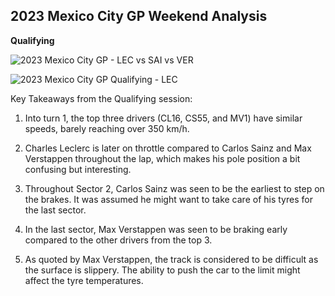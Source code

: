 ## 2023 Mexico City GP Weekend Analysis

**Qualifying**

![2023 Mexico City GP - LEC vs SAI vs VER](https://github.com/imranaqell/Formula-1-2023/assets/93969104/4dc613c7-aa08-4cb9-9155-090ac57f24bf)

![2023 Mexico City GP Qualifying - LEC](https://github.com/imranaqell/Formula-1-2023/assets/93969104/5fd2c2c7-4659-4ed2-9532-9e73e1c658d8)

Key Takeaways from the Qualifying session:

1. Into turn 1, the top three drivers (CL16, CS55, and MV1) have similar speeds, barely reaching over 350 km/h.

2. Charles Leclerc is later on throttle compared to Carlos Sainz and Max Verstappen throughout the lap, which makes his pole position a bit confusing but interesting.

3. Throughout Sector 2, Carlos Sainz was seen to be the earliest to step on the brakes. It was assumed he might want to take care of his tyres for the last sector.

4. In the last sector, Max Verstappen was seen to be braking early compared to the other drivers from the top 3.

5. As quoted by Max Verstappen, the track is considered to be difficult as the surface is slippery. The ability to push the car to the limit might affect the tyre temperatures.
